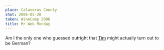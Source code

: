```yaml
---
place: Calaveras County
shot: 2006-05-28
taken: WineCamp 2006
title: Mr Web Monday
---
```


Am I the only one who guessed outright that [Tim](http://plansphere.com/blog/) might actually turn out to be German?
